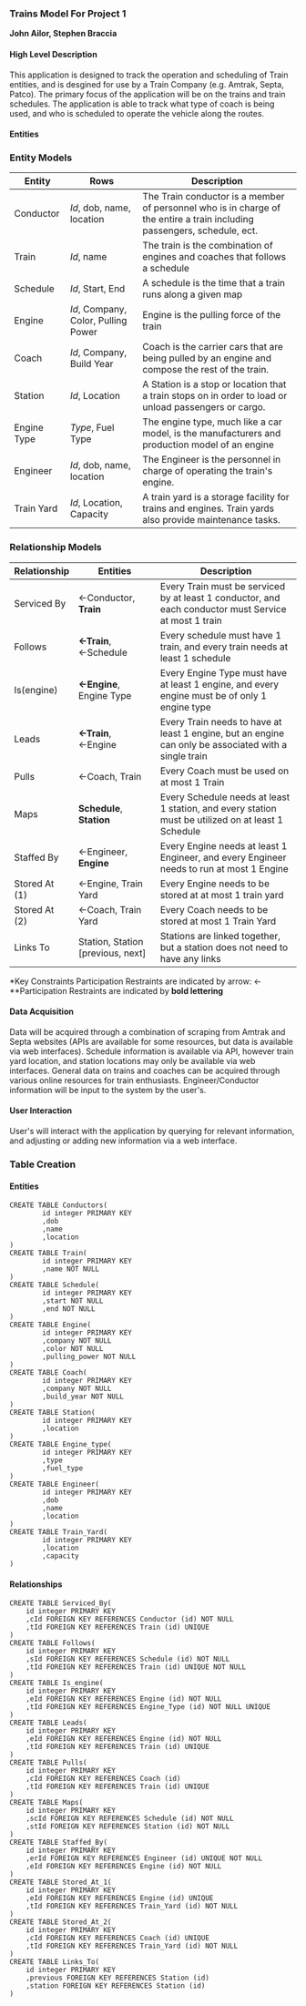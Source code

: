 ### Trains Model For Project 1
**John Ailor, Stephen Braccia**

#### High Level Description
This application is designed to track the operation and scheduling of Train entities, and is desgined for use by a Train Company (e.g. Amtrak, Septa, Patco). The primary focus of the application will be on the trains and train schedules. The application is able to track what type of coach is being used, and who is scheduled to operate the vehicle along the routes.

#### Entities

### Entity Models
| Entity | Rows | Description |
|-----|-----|--------|
| Conductor | *Id*, dob, name, location | The Train conductor is a member of personnel who is in charge of the entire a train including passengers, schedule, ect.|
| Train | *Id*, name | The train is the combination of engines and coaches that follows a schedule |
| Schedule | *Id*, Start, End | A schedule is the time that a train runs along a given map |
| Engine | *Id*, Company, Color, Pulling Power | Engine is the pulling force of the train |
| Coach | *Id*, Company, Build Year | Coach is the carrier cars that are being pulled by an engine and compose the rest of the train. 
| Station | *Id*, Location | A Station is a stop or location that a train stops on in order to load or unload passengers or cargo. 
| Engine Type | *Type*, Fuel Type | The engine type, much like a car model, is the manufacturers and production model of an engine | 
| Engineer | *Id*, dob, name, location | The Engineer is the personnel in charge of operating the train's engine. |
| Train Yard | *Id*, Location, Capacity | A train yard is a storage facility for trains and engines. Train yards also provide maintenance tasks. | 

### Relationship Models

| Relationship | Entities | Description |
|-----|-----|--------|
| Serviced By | ←Conductor, **Train** | Every Train must be serviced by at least 1 conductor, and each conductor must Service at most 1 train |
| Follows | **←Train**, ←Schedule | Every schedule must have 1 train, and every train needs at least 1 schedule | 
| Is(engine) | **←Engine**, Engine Type | Every Engine Type must have at least 1 engine, and every engine must be of only 1 engine type |
| Leads | **←Train**, ←Engine | Every Train needs to have at least 1 engine, but an engine can only be associated with a single train |
| Pulls | ←Coach, Train | Every Coach must be used on at most 1 Train | 
| Maps | **Schedule**, **Station** | Every Schedule needs at least 1 station, and every station must be utilized on at least 1 Schedule |
| Staffed By | ←Engineer, **Engine** | Every Engine needs at least 1 Engineer, and every Engineer needs to run at most 1 Engine |
| Stored At (1) | ←Engine, Train Yard | Every Engine needs to be stored at at most 1 train yard |
| Stored At (2) | ←Coach, Train Yard | Every Coach needs to be stored at most 1 Train Yard |  
| Links To | Station, Station [previous, next] | Stations are linked together, but a station does not need to have any links | 

*Key Constraints Participation Restraints are indicated by arrow: ←
*\*Participation Restraints  are indicated by **bold lettering**

#### Data Acquisition 
Data will be acquired through a combination of scraping from Amtrak and Septa websites (APIs are available for some resources, but data is available via web interfaces). Schedule information is available via API, however train yard location, and station locations may only be available via web interfaces. General data on trains and coaches can be acquired through various online resources for train enthusiasts. Engineer/Conductor information will be input to the system by the user's.

#### User Interaction
User's will interact with the application by querying for relevant information, and adjusting or adding new information via a web interface. 

### Table Creation

#### Entities 

	CREATE TABLE Conductors(
			id integer PRIMARY KEY 
			,dob
			,name
			,location
	)
	CREATE TABLE Train(
			id integer PRIMARY KEY 
			,name NOT NULL
	)
	CREATE TABLE Schedule(
			id integer PRIMARY KEY 
			,start NOT NULL
			,end NOT NULL
	)
	CREATE TABLE Engine(
			id integer PRIMARY KEY 
			,company NOT NULL
			,color NOT NULL
			,pulling_power NOT NULL
	)
	CREATE TABLE Coach(
			id integer PRIMARY KEY 
			,company NOT NULL
			,build_year NOT NULL
	)
	CREATE TABLE Station(
			id integer PRIMARY KEY 
			,location
	)
	CREATE TABLE Engine_type(
			id integer PRIMARY KEY 
			,type
			,fuel_type
	)
	CREATE TABLE Engineer(
			id integer PRIMARY KEY 
			,dob
			,name
			,location
	)
	CREATE TABLE Train_Yard(
			id integer PRIMARY KEY 
			,location
			,capacity
	)

#### Relationships
	CREATE TABLE Serviced_By(
		id integer PRIMARY KEY 
		,cId FOREIGN KEY REFERENCES Conductor (id) NOT NULL
		,tId FOREIGN KEY REFERENCES Train (id) UNIQUE
	)
	CREATE TABLE Follows(
		id integer PRIMARY KEY 
		,sId FOREIGN KEY REFERENCES Schedule (id) NOT NULL
		,tId FOREIGN KEY REFERENCES Train (id) UNIQUE NOT NULL
	)
	CREATE TABLE Is_engine(
		id integer PRIMARY KEY 
		,eId FOREIGN KEY REFERENCES Engine (id) NOT NULL
		,tId FOREIGN KEY REFERENCES Engine_Type (id) NOT NULL UNIQUE
	)
	CREATE TABLE Leads(
		id integer PRIMARY KEY 
		,eId FOREIGN KEY REFERENCES Engine (id) NOT NULL
		,tId FOREIGN KEY REFERENCES Train (id) UNIQUE
	)
	CREATE TABLE Pulls(
		id integer PRIMARY KEY 
		,cId FOREIGN KEY REFERENCES Coach (id)
		,tId FOREIGN KEY REFERENCES Train (id) UNIQUE
	)
	CREATE TABLE Maps(
		id integer PRIMARY KEY 
		,scId FOREIGN KEY REFERENCES Schedule (id) NOT NULL
		,stId FOREIGN KEY REFERENCES Station (id) NOT NULL
	)
	CREATE TABLE Staffed_By(
		id integer PRIMARY KEY 
		,erId FOREIGN KEY REFERENCES Engineer (id) UNIQUE NOT NULL
		,eId FOREIGN KEY REFERENCES Engine (id) NOT NULL
	)
	CREATE TABLE Stored_At_1(
		id integer PRIMARY KEY 
		,eId FOREIGN KEY REFERENCES Engine (id) UNIQUE
		,tId FOREIGN KEY REFERENCES Train_Yard (id) NOT NULL
	)
	CREATE TABLE Stored_At_2(
		id integer PRIMARY KEY 
		,cId FOREIGN KEY REFERENCES Coach (id) UNIQUE
		,tId FOREIGN KEY REFERENCES Train_Yard (id) NOT NULL
	)
	CREATE TABLE Links_To(
		id integer PRIMARY KEY 
		,previous FOREIGN KEY REFERENCES Station (id)
		,station FOREIGN KEY REFERENCES Station (id)
	)